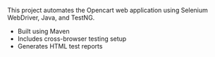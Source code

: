This project automates the Opencart web application using Selenium WebDriver, Java, and TestNG.
- Built using Maven
- Includes cross-browser testing setup
- Generates HTML test reports
